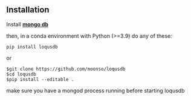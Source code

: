 ## Installation ##

Install **[mongo db][mongo_installation]**

then, in a conda environment with Python (>=3.9) do any of these:

`pip install loqusdb`

or

```
$git clone https://github.com/moonso/loqusdb
$cd loqusdb
$pip install --editable .
```

make sure you have a mongod process running before starting loqusdb

[mongo_installation]: https://docs.mongodb.com/manual/installation/

